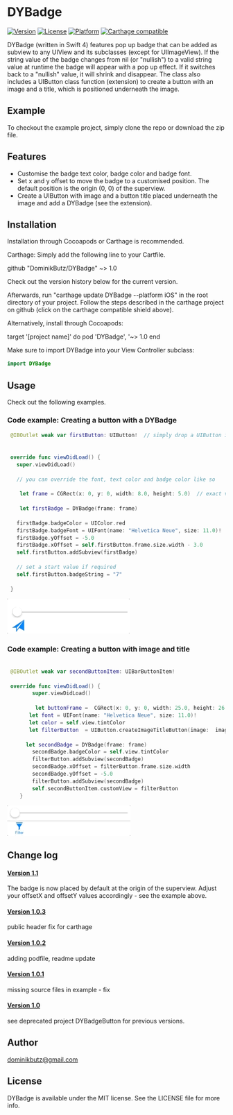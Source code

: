 # DYBadge

[![Version](https://img.shields.io/cocoapods/v/DYBadge.svg?style=flat)](http://cocoapods.org/pods/DYBadge)
[![License](https://img.shields.io/cocoapods/l/DYBadge.svg?style=flat)](http://cocoapods.org/pods/DYBadge)
[![Platform](https://img.shields.io/cocoapods/p/DYBadge.svg?style=flat)](http://cocoapods.org/pods/DYBadge)
[![Carthage compatible](https://img.shields.io/badge/Carthage-compatible-4BC51D.svg?style=flat)](https://github.com/Carthage/Carthage)


 DYBadge (written in Swift 4) features pop up badge that can be added as subview to any UIView and its subclasses (except for UIImageView). If the string value of the badge changes from nil (or "nullish") to a valid string value at runtime the badge will appear with a pop up effect. If it switches back to a "nullish" value, it will shrink and disappear.
The class also includes a UIButton  class function (extension) to create a button with an image and a title, which is positioned underneath the image. 

## Example

To checkout the example project, simply clone the repo or download the zip file. 

## Features

* Customise the badge text color, badge color and badge font.
* Set x and y offset to move the badge to a customised position. The default position is the origin (0, 0) of the superview.
* Create a UIButton with image and a button title placed underneath the image and add a DYBadge (see the extension).

## Installation


Installation through Cocoapods or Carthage is recommended. 

Carthage: Simply add the following line to your Cartfile.

github "DominikButz/DYBadge" ~> 1.0

Check out the version history below for the current version.

Afterwards, run "carthage update DYBadge --platform iOS" in the root directory of your project. Follow the steps described in the carthage project on github (click on the carthage compatible shield above). 

Alternatively, install through Cocoapods:

target '[project name]' do
 	pod 'DYBadge', '~> 1.0
end

Make sure to import DYBadge into your View Controller subclass:

```Swift
import DYBadge
```

## Usage

Check out the following examples. 

### Code example: Creating a button with a DYBadge


```Swift
 @IBOutlet weak var firstButton: UIButton!  // simply drop a UIButton into the VC from interface builder in storyboard
 

 override func viewDidLoad() {
   super.viewDidLoad()
   
   // you can override the font, text color and badge color like so
   
    let frame = CGRect(x: 0, y: 0, width: 8.0, height: 5.0)  // exact values for width and height are not important, they are change according to the font size
    
    let firstBadge = DYBadge(frame: frame)
        
   firstBadge.badgeColor = UIColor.red
   firstBadge.badgeFont = UIFont(name: "Helvetica Neue", size: 11.0)!
   firstBadge.yOffset = -5.0
   firstBadge.xOffset = self.firstButton.frame.size.width - 3.0
   self.firstButton.addSubview(firstBadge)

   // set a start value if required
   self.firstButton.badgeString = "7"
   
 }

```

![DYBadgeButton example](./gitResources/DYBadgeExample1-small.gif "Badge Button example 1") 

### Code example: Creating a button with image and title

 
```Swift

 @IBOutlet weak var secondButtonItem: UIBarButtonItem!

 override func viewDidLoad() {
	    super.viewDidLoad()
	        
		 let buttonFrame =  CGRect(x: 0, y: 0, width: 25.0, height: 26.0)
       let font = UIFont(name: "Helvetica Neue", size: 11.0)!
       let color = self.view.tintColor
       let filterButton  = UIButton.createImageTitleButton(image:  imageLiteral(resourceName: "filterButton"), title: "Filter", font: font, frame: buttonFrame, tintColor: color!)  // see extension in the DYBadge file
        
      let secondBadge = DYBadge(frame: frame)
        secondBadge.badgeColor = self.view.tintColor
        filterButton.addSubview(secondBadge)
        secondBadge.xOffset = filterButton.frame.size.width
        secondBadge.yOffset = -5.0
        filterButton.addSubview(secondBadge)
        self.secondButtonItem.customView = filterButton
	}
```
![DYBadgeButton example](./gitResources/DYBadgeExample2-small.gif "Badge Button example 2") 

## Change log
#### [Version 1.1](https://github.com/DominikButz/DYBadge/releases/tag/1.1)
The badge is now placed by default at the origin of the superview. Adjust your offsetX and offsetY values accordingly - see the example above. 
#### [Version 1.0.3](https://github.com/DominikButz/DYBadge/releases/tag/1.0.3)
public header fix for carthage
#### [Version 1.0.2](https://github.com/DominikButz/DYBadge/releases/tag/1.0.2)
adding podfile, readme update

#### [Version 1.0.1](https://github.com/DominikButz/DYBadge/releases/tag/1.0.1)
missing source files in example - fix

#### [Version 1.0](https://github.com/DominikButz/DYBadge/releases/tag/1.0)
see deprecated project DYBadgeButton for previous versions. 


## Author

dominikbutz@gmail.com

## License

DYBadge is available under the MIT license. See the LICENSE file for more info.


